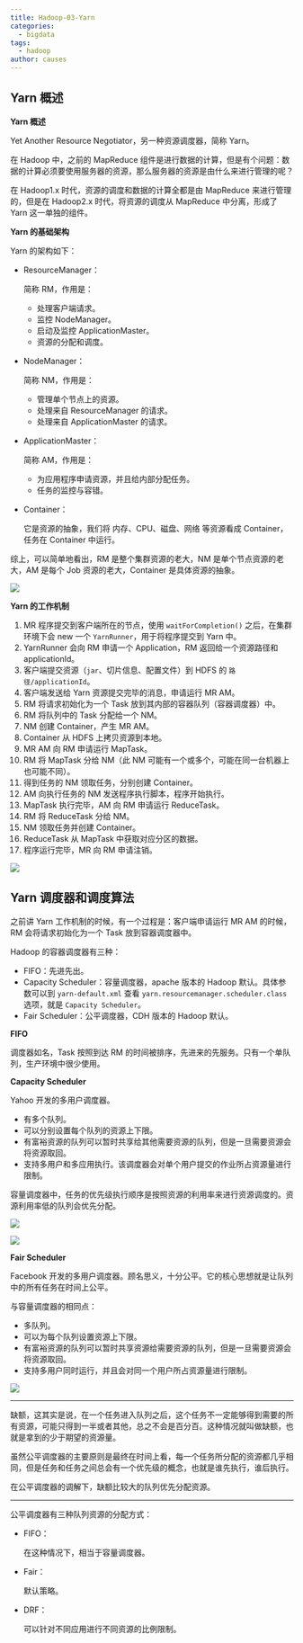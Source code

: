 ```yaml
---
title: Hadoop-03-Yarn
categories:
  - bigdata
tags:
  - hadoop
author: causes
---
```


## Yarn 概述

**Yarn 概述**

Yet Another Resource Negotiator，另一种资源调度器，简称 Yarn。

在 Hadoop 中，之前的 MapReduce 组件是进行数据的计算，但是有个问题：数据的计算必须要使用服务器的资源，那么服务器的资源是由什么来进行管理的呢？

在 Hadoop1.x 时代，资源的调度和数据的计算全都是由 MapReduce 来进行管理的，但是在 Hadoop2.x 时代，将资源的调度从 MapReduce 中分离，形成了 Yarn 这一单独的组件。

**Yarn 的基础架构**

Yarn 的架构如下：

- ResourceManager：

    简称 RM，作用是：

    - 处理客户端请求。
    - 监控 NodeManager。
    - 启动及监控 ApplicationMaster。
    - 资源的分配和调度。

- NodeManager：

    简称 NM，作用是：

    - 管理单个节点上的资源。
    - 处理来自 ResourceManager 的请求。
    - 处理来自 ApplicationMaster 的请求。

- ApplicationMaster：

    简称 AM，作用是：

    - 为应用程序申请资源，并且给内部分配任务。
    - 任务的监控与容错。

- Container：

    它是资源的抽象，我们将 内存、CPU、磁盘、网络 等资源看成 Container，任务在 Container 中运行。

综上，可以简单地看出，RM 是整个集群资源的老大，NM 是单个节点资源的老大，AM 是每个 Job 资源的老大，Container 是具体资源的抽象。

![](./images/2021-12-28-10-03-19.png)

**Yarn 的工作机制**

1. MR 程序提交到客户端所在的节点，使用 `waitForCompletion()` 之后，在集群环境下会 new 一个 `YarnRunner`，用于将程序提交到 Yarn 中。
1. YarnRunner 会向 RM 申请一个 Application，RM 返回给一个资源路径和 applicationId。
1. 客户端提交资源（`jar`、切片信息、配置文件）到 HDFS 的 `路径/applicationId`。
1. 客户端发送给 Yarn 资源提交完毕的消息，申请运行 MR AM。
1. RM 将请求初始化为一个 Task 放到其内部的容器队列（容器调度器）中。
1. RM 将队列中的 Task 分配给一个 NM。
1. NM 创建 Container，产生 MR AM。
1. Container 从 HDFS 上拷贝资源到本地。
1. MR AM 向 RM 申请运行 MapTask。
1. RM 将 MapTask 分给 NM（此 NM 可能有一个或多个，可能在同一台机器上也可能不同）。
1. 得到任务的 NM 领取任务，分别创建 Container。
1. AM 向执行任务的 NM 发送程序执行脚本，程序开始执行。
1. MapTask 执行完毕，AM 向 RM 申请运行 ReduceTask。
1. RM 将 ReduceTask 分给 NM。
1. NM 领取任务并创建 Container。
1. ReduceTask 从 MapTask 中获取对应分区的数据。
1. 程序运行完毕，MR 向 RM 申请注销。

![](./images/2021-12-29-09-37-51.png)

## Yarn 调度器和调度算法

之前讲 Yarn 工作机制的时候，有一个过程是：客户端申请运行 MR AM 的时候，RM 会将请求初始化为一个 Task 放到容器调度器中。

Hadoop 的容器调度器有三种：

- FIFO：先进先出。
- Capacity Scheduler：容量调度器，apache 版本的 Hadoop 默认。具体参数可以到 `yarn-default.xml` 查看 `yarn.resourcemanager.scheduler.class` 选项，就是 `Capacity Scheduler`。
- Fair Scheduler：公平调度器，CDH 版本的 Hadoop 默认。

**FIFO**

调度器如名，Task 按照到达 RM 的时间被排序，先进来的先服务。只有一个单队列，生产环境中很少使用。

**Capacity Scheduler**

Yahoo 开发的多用户调度器。

- 有多个队列。
- 可以分别设置每个队列的资源上下限。
- 有富裕资源的队列可以暂时共享给其他需要资源的队列，但是一旦需要资源会将资源取回。
- 支持多用户和多应用执行。该调度器会对单个用户提交的作业所占资源量进行限制。

容量调度器中，任务的优先级执行顺序是按照资源的利用率来进行资源调度的。资源利用率低的队列会优先分配。

![](./images/2021-12-29-09-51-16.png)

![](./images/2021-12-29-09-52-07.png)

**Fair Scheduler**

Facebook 开发的多用户调度器。顾名思义，十分公平。它的核心思想就是让队列中的所有任务在时间上公平。

与容量调度器的相同点：

- 多队列。
- 可以为每个队列设置资源上下限。
- 有富裕资源的队列可以暂时共享资源给需要资源的队列，但是一旦需要资源会将资源取回。
- 支持多用户同时运行，并且会对同一个用户所占资源量进行限制。

![](./images/2021-12-29-17-02-40.png)

---

缺额，这其实是说，在一个任务进入队列之后，这个任务不一定能够得到需要的所有资源，可能只得到一半或者其他，总之不会是百分百。这种情况就叫做缺额，也就是拿到的少于期望的资源量。

虽然公平调度器的主要原则是最终在时间上看，每一个任务所分配的资源都几乎相同，但是任务和任务之间总会有一个优先级的概念，也就是谁先执行，谁后执行。

在公平调度器的调解下，缺额比较大的队列优先分配资源。

---

公平调度器有三种队列资源的分配方式：

- FIFO：

    在这种情况下，相当于容量调度器。

- Fair：

    默认策略。

- DRF：

    可以针对不同应用进行不同资源的比例限制。
